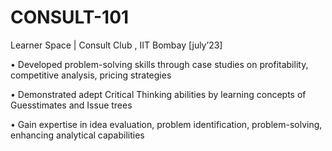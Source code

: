 # CONSULT-101
Learner Space | Consult Club , IIT Bombay                    [july’23]

• Developed problem-solving skills through case studies on profitability, competitive analysis, pricing strategies

• Demonstrated adept Critical Thinking abilities by learning concepts of Guesstimates and Issue trees

• Gain expertise in idea evaluation, problem identification, problem-solving, enhancing analytical capabilities
